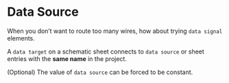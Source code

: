 # Data Source

When you don’t want to route too many wires, how about trying `data signal` elements.


A `data target` on a schematic sheet connects to `data source`
or sheet entries with the **same name** in the project.

(Optional) The value of `data source` can be forced to be constant.